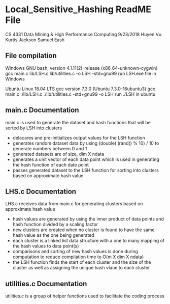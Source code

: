 # Local_Sensitive_Hashing ReadME File
CS 4331 Data Mining & High Performance Computing
9/23/2018
Huyen Vu
Kurtis Jackson
Samuel Eash



## File compilation

Windows
GNU bash, version 4.1.11(2)-release (x86_64-unknown-cygwin)
gcc main.c lib/LSH.c lib/utilities.c -o LSH -std=gnu99
run LSH.exe file in Windows

Ubuntu Linux 18.04 LTS
gcc version 7.3.0 (Ubuntu 7.3.0-16ubuntu3)
gcc main.c ./lib/LSH.c ./lib/utilities.c -std+gnu99 -o LSH
run ./LSH in ubuntu



## main.c Documentation
main.c is used to generate the dataset and hash functions that will be sorted by LSH into clusters
- delacares and pre-initializes output values for the LSH function
- generates random dataset data by using (double) (rand() % 10) / 10 to generate numbers between 0 and 1
- generated datasets are of size, dim X ndata
- generates a unit vector of each data point which is used in generating the hash function of each date point
- passes generated dataset to the LSH function for sorting into clusters based on approximate hash value



## LHS.c Documentation
LHS.c receives data from main.c for generating clusters based on approximate hash value
- hash values are generated by using the inner product of data points and hash function divided by a scaling factor
- new clusters are created when no cluster is found to have the same hash value as the one being generated
- each cluster is a linked list data structure with a one to many mapping of the hash values to data point(s)
- comparisons and sorting of new hash values is done during computation to reduce compilation time to O(m X dim X ndata)
- the LSH function finds the start of each cluster and the size of the cluster as well as  assigning the unique hash vlaue to each cluster



## utilities.c Documentation

utilities.c is a group of helper functions used to facilitate the coding process
